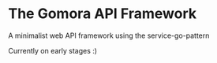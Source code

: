 # The Gomora API Framework
A minimalist web API framework using the service-go-pattern

Currently on early stages :)

